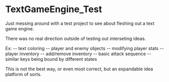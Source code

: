 # TextGameEngine_Test
Just messing around with a test project to see about fleshing out a text game engine.

There was no real direction outside of testing out interseting ideas.  

Ex: 
-- text coloring
-- player and enemy objects
-- modifying player stats
-- player inventory
-- add/remove inventory
-- basic attack sequence
-- similar keys being bound by different states

This is not the best way, or even most correct, but an expandable idea platform of sorts.
